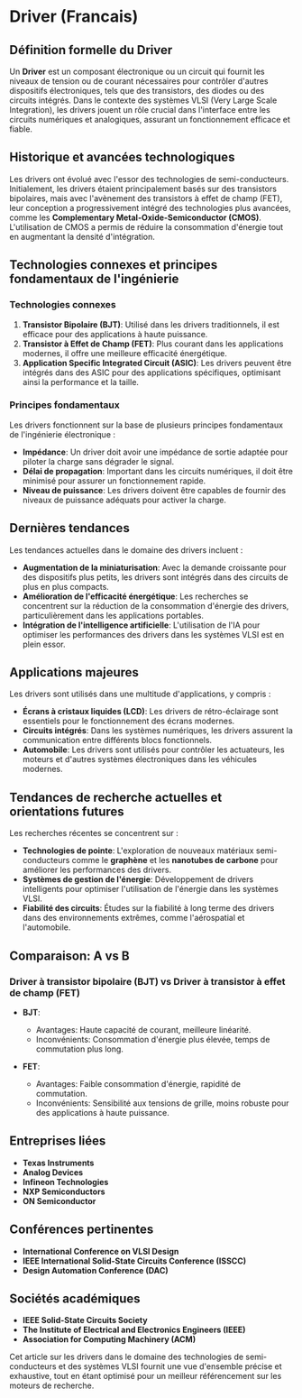 # Driver (Francais)

## Définition formelle du Driver

Un **Driver** est un composant électronique ou un circuit qui fournit les niveaux de tension ou de courant nécessaires pour contrôler d'autres dispositifs électroniques, tels que des transistors, des diodes ou des circuits intégrés. Dans le contexte des systèmes VLSI (Very Large Scale Integration), les drivers jouent un rôle crucial dans l'interface entre les circuits numériques et analogiques, assurant un fonctionnement efficace et fiable.

## Historique et avancées technologiques

Les drivers ont évolué avec l'essor des technologies de semi-conducteurs. Initialement, les drivers étaient principalement basés sur des transistors bipolaires, mais avec l'avènement des transistors à effet de champ (FET), leur conception a progressivement intégré des technologies plus avancées, comme les **Complementary Metal-Oxide-Semiconductor (CMOS)**. L'utilisation de CMOS a permis de réduire la consommation d'énergie tout en augmentant la densité d'intégration.

## Technologies connexes et principes fondamentaux de l'ingénierie

### Technologies connexes

1. **Transistor Bipolaire (BJT)**: Utilisé dans les drivers traditionnels, il est efficace pour des applications à haute puissance.
2. **Transistor à Effet de Champ (FET)**: Plus courant dans les applications modernes, il offre une meilleure efficacité énergétique.
3. **Application Specific Integrated Circuit (ASIC)**: Les drivers peuvent être intégrés dans des ASIC pour des applications spécifiques, optimisant ainsi la performance et la taille.

### Principes fondamentaux

Les drivers fonctionnent sur la base de plusieurs principes fondamentaux de l'ingénierie électronique :

- **Impédance**: Un driver doit avoir une impédance de sortie adaptée pour piloter la charge sans dégrader le signal.
- **Délai de propagation**: Important dans les circuits numériques, il doit être minimisé pour assurer un fonctionnement rapide.
- **Niveau de puissance**: Les drivers doivent être capables de fournir des niveaux de puissance adéquats pour activer la charge.

## Dernières tendances

Les tendances actuelles dans le domaine des drivers incluent :

- **Augmentation de la miniaturisation**: Avec la demande croissante pour des dispositifs plus petits, les drivers sont intégrés dans des circuits de plus en plus compacts.
- **Amélioration de l'efficacité énergétique**: Les recherches se concentrent sur la réduction de la consommation d'énergie des drivers, particulièrement dans les applications portables.
- **Intégration de l'intelligence artificielle**: L'utilisation de l'IA pour optimiser les performances des drivers dans les systèmes VLSI est en plein essor.

## Applications majeures

Les drivers sont utilisés dans une multitude d'applications, y compris :

- **Écrans à cristaux liquides (LCD)**: Les drivers de rétro-éclairage sont essentiels pour le fonctionnement des écrans modernes.
- **Circuits intégrés**: Dans les systèmes numériques, les drivers assurent la communication entre différents blocs fonctionnels.
- **Automobile**: Les drivers sont utilisés pour contrôler les actuateurs, les moteurs et d'autres systèmes électroniques dans les véhicules modernes.

## Tendances de recherche actuelles et orientations futures

Les recherches récentes se concentrent sur :

- **Technologies de pointe**: L'exploration de nouveaux matériaux semi-conducteurs comme le **graphène** et les **nanotubes de carbone** pour améliorer les performances des drivers.
- **Systèmes de gestion de l'énergie**: Développement de drivers intelligents pour optimiser l'utilisation de l'énergie dans les systèmes VLSI.
- **Fiabilité des circuits**: Études sur la fiabilité à long terme des drivers dans des environnements extrêmes, comme l'aérospatial et l'automobile.

## Comparaison: A vs B

### Driver à transistor bipolaire (BJT) vs Driver à transistor à effet de champ (FET)

- **BJT**:
  - Avantages: Haute capacité de courant, meilleure linéarité.
  - Inconvénients: Consommation d'énergie plus élevée, temps de commutation plus long.

- **FET**:
  - Avantages: Faible consommation d'énergie, rapidité de commutation.
  - Inconvénients: Sensibilité aux tensions de grille, moins robuste pour des applications à haute puissance.

## Entreprises liées

- **Texas Instruments**
- **Analog Devices**
- **Infineon Technologies**
- **NXP Semiconductors**
- **ON Semiconductor**

## Conférences pertinentes

- **International Conference on VLSI Design**
- **IEEE International Solid-State Circuits Conference (ISSCC)**
- **Design Automation Conference (DAC)**

## Sociétés académiques

- **IEEE Solid-State Circuits Society**
- **The Institute of Electrical and Electronics Engineers (IEEE)**
- **Association for Computing Machinery (ACM)**

Cet article sur les drivers dans le domaine des technologies de semi-conducteurs et des systèmes VLSI fournit une vue d'ensemble précise et exhaustive, tout en étant optimisé pour un meilleur référencement sur les moteurs de recherche.